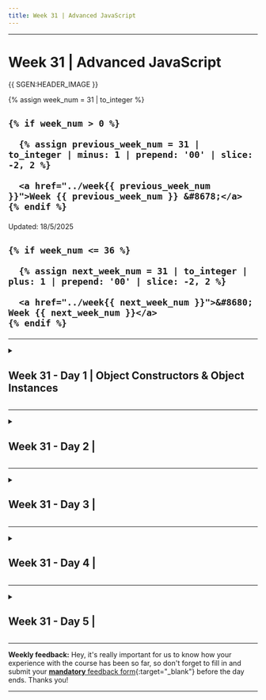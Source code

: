 ```yaml
---
title: Week 31 | Advanced JavaScript
---
```


<hr class="mb-0">

<h1 id="{{ Week 31-Advanced JavaScript | slugify }}">
  <span class="week-prefix">Week 31 |</span> Advanced JavaScript
</h1>

{{ SGEN:HEADER_IMAGE }}

<div class="week-controls">

  {% assign week_num = 31 | to_integer %}

  <h2 class="week-controls__previous_week">

    {% if week_num > 0 %}

      {% assign previous_week_num = 31 | to_integer | minus: 1 | prepend: '00' | slice: -2, 2 %}

      <a href="../week{{ previous_week_num }}">Week {{ previous_week_num }} &#8678;</a>
    {% endif %}

  </h2>

  <span>Updated: 18/5/2025</span>

  <h2 class="week-controls__next_week">

    {% if week_num <= 36 %}

      {% assign next_week_num = 31 | to_integer | plus: 1 | prepend: '00' | slice: -2, 2 %}

      <a href="../week{{ next_week_num }}">&#8680; Week {{ next_week_num }}</a>
    {% endif %}

  </h2>

</div>

---

<!-- Week 31 - Day 1 | Object Constructors & Object Instances -->
<details markdown="1">
  <summary>
    <h2>
      <span class="summary-day">Week 31 - Day 1</span> | Object Constructors & Object Instances</h2>
  </summary>

### Schedule

  - **Watch the lectures**
  - **Study the suggested material**
  - **Practice on the topics and share your questions**

### Study Plan

  Your instructor will share the video lectures with you. Here are the topics covered:

  - **Part 1:** TypeScript, Objects Constructors & Instances
  - **Part 2:** TypeScript, Objects Constructors & Instances

  You can find the lecture code [here](){:target="_blank"}

  **References & Resources:**

  - [Object.hasOwn()](https://developer.mozilla.org/en-US/docs/Web/JavaScript/Reference/Global_Objects/Object/hasOwn){:target="_blank"}  
    - Introduced in [ES2022](https://tc39.es/ecma262/2022/#sec-object.hasown)  
    - ...and not available [before that](https://tc39.es/ecma262/2021/#sec-properties-of-the-object-constructor){:target="_blank"}  
  - [Pretty TypeScript Errors](https://marketplace.visualstudio.com/items?itemName=yoavbls.pretty-ts-errors){:target="_blank"}  
  - [Axel Rauschmayer: JavaScript inheritance: beyond the basics](https://www.youtube.com/watch?v=NyClWddeO_A){:target="_blank"}

  - For private methods/properties we can use:  
    - the *private* keyword in TypeScript  
    - the `#` hash character in JavaScript

  **Lecture Questions:**

  - Property `hasOwn` does not exist on type `ObjectConstructor`. Do you need to change your target library? Try changing the `lib` compiler option to `es2022` or later. `Object.hasOwn(pet,"run")` 😰   
  -   `pet.hasOwnProperty("run")`  
    - [SO: Property 'assign' does not exist on type 'ObjectConstructor'](https://stackoverflow.com/questions/35959372/property-assign-does-not-exist-on-type-objectconstructor){:target="_blank"}  
  - Are static methods/properties the same as private methods/properties?  
    - No   
  - What is an *instance*?  
    - Any object created using the new keyword. The object is always **an instance of** the Class or Function Constructor that created it.

<!-- Summary -->

### Exercises

  - [instanceof](https://developer.mozilla.org/en-US/docs/Web/JavaScript/Reference/Operators/instanceof){:target="_blank"}  
  - [Sparse Arrays (vs Dense Arrays)](https://2ality.com/2012/06/dense-arrays.html)  
    - Also follow and read this blog and his books, articles and videos  
  - [Study private properties](https://developer.mozilla.org/en-US/docs/Web/JavaScript/Reference/Classes/Private_properties)  
  - Investigate (more) on the difference between: **if ( obj.prop ) and if ( “prop” in obj )**  
    - *“A property may be present in an object but have value undefined. Therefore, x in obj is not the same as obj.x \!== undefined.” \~ The in operator @ [MDN](https://developer.mozilla.org/en-US/docs/Web/JavaScript/Reference/Operators/in#description)*  
  - Try the following:  
    - Create a class (e.g. Cat, Fish) and/or constructor and then create instances of Cat and Fish (e.g. siameseCat) and try using the **object instanceof Cat** check.  
  - [Array Constructor](https://developer.mozilla.org/en-US/docs/Web/JavaScript/Reference/Global_Objects/Array/Array)  
  - [**Start this TypeScript course**](https://www.totaltypescript.com/tutorials/beginners-typescript)

  **IMPORTANT:** Make sure to complete all the tasks found in the **daily Progress Sheet** and update the sheet accordingly. Once you've updated the sheet, don't forget to `commit` and `push`. The progress draft sheet for this day is: **/user/week31/progress/progress.draft.w31.d01.csv**

  You should **NEVER** update the `draft` sheets directly, but rather work on a copy of them according to the instructions [found here](../week01/resources/PROGRESS-WORKFLOW.md).


<!-- Extra Resources -->

<!-- Sources and Attributions -->
  
</details>

<hr class="mt-1">

<!-- Week 31 - Day 2 |  -->
<details markdown="1">
  <summary>
    <h2>
      <span class="summary-day">Week 31 - Day 2</span> | </h2>
  </summary>

### Schedule

  - **Study the suggested material**
  - **Practice on the topics and share your questions**

<!-- Study Plan -->

<!-- Summary -->

<!-- Exercises -->

<!-- Extra Resources -->

<!-- Sources and Attributions -->
  
</details>

<hr class="mt-1">

<!-- Week 31 - Day 3 |  -->
<details markdown="1">
  <summary>
    <h2>
      <span class="summary-day">Week 31 - Day 3</span> | </h2>
  </summary>

### Schedule

  - **Watch the lectures**
  - **Study the suggested material**
  - **Practice on the topics and share your questions**

### Study Plan

  Your instructor will share the video lectures with you. Here are the topics covered:

  - **Part 1:** 
  - **Part 2:**

  You can find the lecture code [here](){:target="_blank"}

  **Lecture Notes & Questions:**

  **References & Resources:**

<!-- Summary -->

<!-- Exercises -->

### Extra Resources

  ---



  _Photo by []()_


<!-- Sources and Attributions -->
  
</details>

<hr class="mt-1">

<!-- Week 31 - Day 4 |  -->
<details markdown="1">
  <summary>
    <h2>
      <span class="summary-day">Week 31 - Day 4</span> | </h2>
  </summary>

### Schedule

  - **Study the suggested material**
  - **Practice on the topics and share your questions**

<!-- Study Plan -->

<!-- Summary -->

<!-- Exercises -->

<!-- Extra Resources -->

<!-- Sources and Attributions -->
  
</details>

<hr class="mt-1">

<!-- Week 31 - Day 5 |  -->
<details markdown="1">
  <summary>
    <h2>
      <span class="summary-day">Week 31 - Day 5</span> | </h2>
  </summary>

### Schedule

  - **Watch the lectures**
  - **Study the suggested material**
  - **Practice on the topics and share your questions**

### Study Plan

  Your instructor will share the video lectures with you. Here are the topics covered:

  - **Part 1:** 
  - **Part 2:**

  You can find the lecture code [here](){:target="_blank"}

  **Lecture Notes & Questions:**

  **References & Resources:**

<!-- Summary -->

<!-- Exercises -->

### Extra Resources

  ---



  _Photo by []()_


<!-- Sources and Attributions -->
  
</details>


<hr class="mt-1">

**Weekly feedback:** Hey, it's really important for us to know how your experience with the course has been so far, so don't forget to fill in and submit your [**mandatory** feedback form](https://forms.gle/S6Zg3bbS2uuwsSZF9){:target="_blank"} before the day ends. Thanks you!



---

<!-- COMMENTS: -->
<script src="https://utteranc.es/client.js"
  repo="in-tech-gration/WDX-180"
  issue-term="pathname"
  theme="github-dark"
  crossorigin="anonymous"
  async>
</script>
